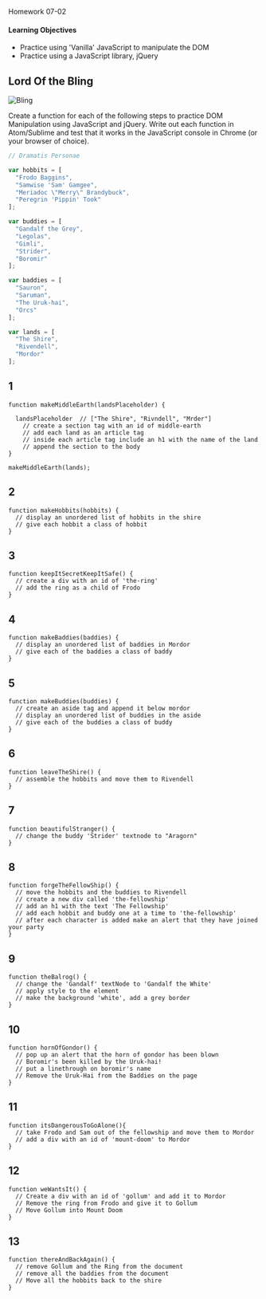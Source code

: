 Homework 07-02

#### Learning Objectives
- Practice using 'Vanilla' JavaScript to manipulate the DOM
- Practice using a JavaScript library, jQuery

## Lord Of the Bling

![Bling](http://images4.fanpop.com/image/photos/18600000/The-Lord-of-the-Bling-movies-18669429-590-880.jpg)

Create a function for each of the following steps to practice DOM Manipulation using JavaScript and jQuery. Write out each function in Atom/Sublime and test that it works in the JavaScript console in Chrome (or your browser of choice).

```javascript
// Dramatis Personae

var hobbits = [
  "Frodo Baggins",
  "Samwise 'Sam' Gamgee",
  "Meriadoc \"Merry\" Brandybuck",
  "Peregrin 'Pippin' Took"
];

var buddies = [
  "Gandalf the Grey",
  "Legolas",
  "Gimli",
  "Strider",
  "Boromir"
];

var baddies = [
  "Sauron",
  "Saruman",
  "The Uruk-hai",
  "Orcs"
];

var lands = [
  "The Shire",
  "Rivendell",
  "Mordor"
];
```

## 1

```
function makeMiddleEarth(landsPlaceholder) {

  landsPlaceholder  // ["The Shire", "Rivndell", "Mrder"]
    // create a section tag with an id of middle-earth
    // add each land as an article tag
    // inside each article tag include an h1 with the name of the land
    // append the section to the body
}

makeMiddleEarth(lands);
```

## 2
```
function makeHobbits(hobbits) {
  // display an unordered list of hobbits in the shire
  // give each hobbit a class of hobbit
}
```

## 3
```
function keepItSecretKeepItSafe() {
  // create a div with an id of 'the-ring'
  // add the ring as a child of Frodo
}
```

## 4

```
function makeBaddies(baddies) {
  // display an unordered list of baddies in Mordor
  // give each of the baddies a class of baddy
}
```

## 5

```
function makeBuddies(buddies) {
  // create an aside tag and append it below mordor
  // display an unordered list of buddies in the aside
  // give each of the buddies a class of buddy
}
```

## 6
```
function leaveTheShire() {
  // assemble the hobbits and move them to Rivendell
}
```

## 7

```
function beautifulStranger() {
  // change the buddy 'Strider' textnode to "Aragorn"
}
```

## 8

```
function forgeTheFellowShip() {
  // move the hobbits and the buddies to Rivendell
  // create a new div called 'the-fellowship'
  // add an h1 with the text 'The Fellowship'
  // add each hobbit and buddy one at a time to 'the-fellowship'
  // after each character is added make an alert that they have joined your party
}
```

## 9

```
function theBalrog() {
  // change the 'Gandalf' textNode to 'Gandalf the White'
  // apply style to the element
  // make the background 'white', add a grey border
}
```

## 10
```
function hornOfGondor() {
  // pop up an alert that the horn of gondor has been blown
  // Boromir's been killed by the Uruk-hai!
  // put a linethrough on boromir's name
  // Remove the Uruk-Hai from the Baddies on the page
}
```

## 11
```
function itsDangerousToGoAlone(){
  // take Frodo and Sam out of the fellowship and move them to Mordor
  // add a div with an id of 'mount-doom' to Mordor
}
```

## 12
```
function weWantsIt() {
  // Create a div with an id of 'gollum' and add it to Mordor
  // Remove the ring from Frodo and give it to Gollum
  // Move Gollum into Mount Doom
}
```

## 13
```
function thereAndBackAgain() {
  // remove Gollum and the Ring from the document
  // remove all the baddies from the document
  // Move all the hobbits back to the shire
}
```
